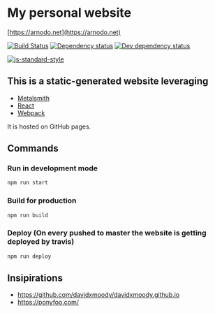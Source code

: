 # My personal website

[https://arnodo.net](https://arnodo.net)

[![Build Status](https://travis-ci.org/vesparny/arnodo.net.svg)](https://travis-ci.org/vesparny/arnodo.net)
[![Dependency status](https://david-dm.org/vesparny/arnodo.net/status.svg)](https://david-dm.org/vesparny/arnodo.net "Dependency status")
[![Dev dependency status](https://david-dm.org/vesparny/arnodo.net/dev-status.svg)](https://david-dm.org/vesparny/arnodo.net#info=devDependencies "Dev dependency status")

[![js-standard-style](https://cdn.rawgit.com/feross/standard/master/badge.svg)](https://github.com/feross/standard)

## This is a static-generated website leveraging

* [Metalsmith](http://www.metalsmith.io/)
* [React](https://facebook.github.io/react/)
* [Webpack](https://webpack.github.io/)

It is hosted on GitHub pages.

## Commands

### Run in development mode

```bash
npm run start
```

### Build for production

```bash
npm run build
```

### Deploy (On every pushed to master the website is getting deployed by travis)

```bash
npm run deploy
```

## Insipirations

* https://github.com/davidxmoody/davidxmoody.github.io
* https://ponyfoo.com/

